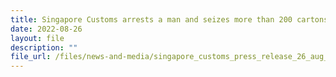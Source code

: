 ```yaml
---
title: Singapore Customs arrests a man and seizes more than 200 cartons of duty-unpaid cigarettes
date: 2022-08-26
layout: file
description: ""
file_url: /files/news-and-media/singapore_customs_press_release_26_aug_final.pdf
---
```

